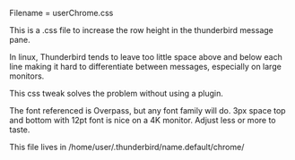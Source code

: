 Filename = userChrome.css

This is a .css file to increase the row height in the thunderbird message pane.

In linux, Thunderbird tends to leave too little space above and below each line making it hard to differentiate between messages, especially on large monitors.

This css tweak solves the problem without using a plugin.

The font referenced is Overpass, but any font family will do.  3px space top and bottom with 12pt font is nice on a 4K monitor.  Adjust less or more to taste.

This file lives in /home/user/.thunderbird/name.default/chrome/
